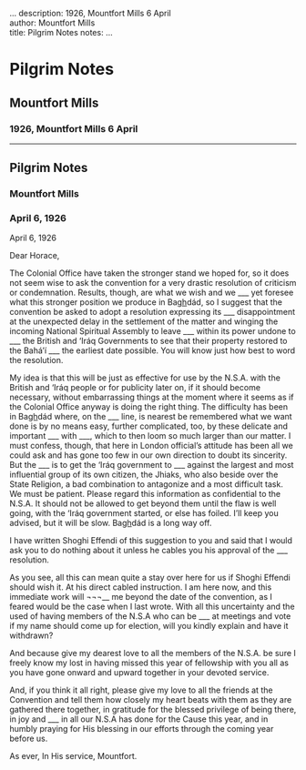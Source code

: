 ...
description: 1926, Mountfort Mills 6 April  
author: Mountfort Mills  
title: Pilgrim Notes 
notes:
...


# Pilgrim Notes  
## Mountfort Mills  
### 1926, Mountfort Mills 6 April  

------




## Pilgrim Notes

### Mountfort Mills

### April 6, 1926

April 6, 1926  

Dear Horace,  

The Colonial Office have taken the stronger stand we hoped for, so it does not seem wise to ask the convention for a very drastic resolution of criticism or condemnation. Results, though, are what we wish and we ___ yet foresee what this stronger position we produce in Ba<u>gh</u>dád, so I suggest that the convention be asked to adopt a resolution expressing its ___ disappointment at the unexpected delay in the settlement of the matter and winging the incoming National Spiritual Assembly to leave ___ within its power undone to ___ the British and ‘Iráq Governments to see that their property restored to the Bahá’í ___ the earliest date possible. You will know just how best to word the resolution.  

My idea is that this will be just as effective for use by the N.S.A. with the British and ‘Iráq people or for publicity later on, if it should become necessary, without embarrassing things at the moment where it seems as if the Colonial Office anyway is doing the right thing. The difficulty has been in Ba<u>gh</u>dád where, on the ___ line, is nearest be remembered what we want done is by no means easy, further complicated, too, by these delicate and important ___ with ___, which to then loom so much larger than our matter. I must confess, though, that here in London official’s attitude has been all we could ask and has gone too few in our own direction to doubt its sincerity. But the ___ is to get the ‘Iráq government to ___ against the largest and most influential group of its own citizen, the Jhiaks, who also beside over the State Religion, a bad combination to antagonize and a most difficult task. We must be patient. Please regard this information as confidential to the N.S.A. It should not be allowed to get beyond them until the flaw is well going, with the ‘Iráq government started, or else has foiled. I’ll keep you advised, but it will be slow. Ba<u>gh</u>dád is a long way off.  

I have written Shoghi Effendi of this suggestion to you and said that I would ask you to do nothing about it unless he cables you his approval of the ___ resolution.  

As you see, all this can mean quite a stay over here for us if Shoghi Effendi should wish it. At his direct cabled instruction. I am here now, and this immediate work will ¬¬¬__ me beyond the date of the convention, as I feared would be the case when I last wrote. With all this uncertainty and the used of having members of the N.S.A who can be ___ at meetings and vote if my name should come up for election, will you kindly explain and have it withdrawn?  

And because give my dearest love to all the members of the N.S.A. be sure I freely know my lost in having missed this year of fellowship with you all as you have gone onward and upward together in your devoted service.  

And, if you think it all right, please give my love to all the friends at the Convention and tell them how closely my heart beats with them as they are gathered there together, in gratitude for the blessed privilege of being there, in joy and ___ in all our N.S.A has done for the Cause this year, and in humbly praying for His blessing in our efforts through the coming year before us.  

As ever, In His service, Mountfort.
